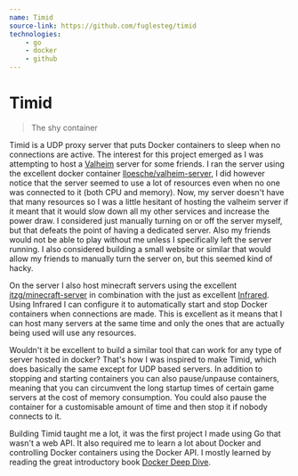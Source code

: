 ```yaml
---
name: Timid
source-link: https://github.com/fuglesteg/timid
technologies:
    - go
    - docker
    - github
---
```


# Timid

> The shy container

Timid is a UDP proxy server that puts Docker containers to sleep when no
connections are active. The interest for this project emerged as I was
attempting to host a [Valheim](https://valheimgame.com) server for some friends.
I ran the server using the excellent docker container
[lloesche/valheim-server](https://hub.docker.com/r/lloesche/valheim-server), I
did however notice that the server seemed to use a lot of resources even when no
one was connected to it (both CPU and memory). Now, my server doesn't have that
many resources so I was a little hesitant of hosting the valheim server if it
meant that it would slow down all my other services and increase the power draw.
I considered just manually turning on or off the server myself, but that defeats
the point of having a dedicated server. Also my friends would not be able to
play without me unless I specifically left the server running.
I also considered building a small website or similar that would allow my
friends to manually turn the server on, but this seemed kind of hacky.

On the server I also host minecraft servers using the excellent
[itzg/minecraft-server](https://hub.docker.com/r/itzg/minecraft-server) in
combination with the just as excellent [Infrared](https://infrared.dev/). Using
Infrared I can configure it to automatically start and stop Docker containers
when connections are made. This is excellent as it means that I can host many
servers at the same time and only the ones that are actually being used will use
any resources.

Wouldn't it be excellent to build a similar tool that can work for any type of
server hosted in docker? That's how I was inspired to make Timid, which does
basically the same except for UDP based servers. In addition to stopping and
starting containers you can also pause/unpause containers, meaning that you can
circumvent the long startup times of certain game servers at the cost of memory
consumption. You could also pause the container for a customisable amount of
time and then stop it if nobody connects to it.

Building Timid taught me a lot, it was the first project I made using Go that
wasn't a web API. It also required me to learn a lot about Docker and
controlling Docker containers using the Docker API. I mostly learned by reading
the great introductory book [Docker Deep Dive](https://www.amazon.com/Docker-Deep-Dive-Nigel-Poulton/dp/1916585256/).
